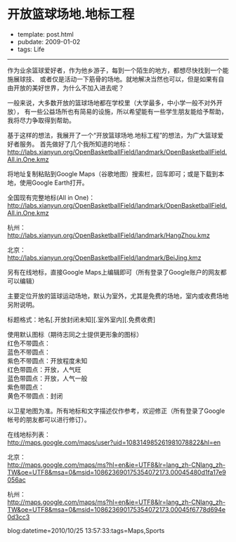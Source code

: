 
# 开放篮球场地.地标工程

- template: post.html
- pubdate: 2009-01-02
- tags: Life

----


作为业余篮球爱好者，作为他乡游子，每到一个陌生的地方，都想尽快找到一个能施展球技、
或者仅是活动一下筋骨的场地。就地解决当然也可以，但是如果有自由开放的美好世界，为什么不加入进去呢？

一般来说，大多数开放的篮球场地都在学校里（大学最多，中小学一般不对外开放），
有一些公益场所也有简易的设施，所以希望能有一些学生朋友能给予帮助，我将尽力争取得到帮助。



基于这样的想法，我展开了一个“开放篮球场地.地标工程”的想法，为广大篮球爱好者服务。
首先做好了几个我所知道的地标：http://labs.xianyun.org/OpenBasketballField/landmark/OpenBasketballField.All.in.One.kmz

将地址复制粘贴到Google Maps（谷歌地图）搜索栏，回车即可；或是下载到本地，使用Google Earth打开。


全国现有完整地标(All in One)：<br />
http://labs.xianyun.org/OpenBasketballField/landmark/OpenBasketballField.All.in.One.kmz

杭州：<br />
http://labs.xianyun.org/OpenBasketballField/landmark/HangZhou.kmz

北京：<br />
http://labs.xianyun.org/OpenBasketballField/landmark/BeiJing.kmz


另有在线地标，直接Google Maps上编辑即可（所有登录了Google账户的网友都可以编辑）

主要定位开放的篮球运动场地，默认为室外，尤其是免费的场地，室内或收费场地另附说明。

标题格式：地名[.开放封闭未知][.室外室内][.免费收费]

使用默认图标（期待志同之士提供更形象的图标）<br />
红色不带圆点：<br />
蓝色不带圆点：<br />
紫色不带圆点：开放程度未知<br />
红色带圆点：开放，人气旺<br />
蓝色带圆点：开放，人气一般<br />
紫色带圆点：<br />
黄色不带圆点：封闭

以卫星地图为准。所有地标和文字描述仅作参考，欢迎修正（所有登录了Google帐号的朋友都可以进行修订）。

在线地标列表：<br />
http://maps.google.com/maps/user?uid=108314985261981078822&hl=en

北京：<br />
http://maps.google.com/maps/ms?hl=en&ie=UTF8&lr=lang_zh-CNlang_zh-TW&oe=UTF8&msa=0&msid=108623690175354072173.00045480d1fa17e9056ac

杭州：<br />
http://maps.google.com/maps/ms?hl=en&ie=UTF8&lr=lang_zh-CNlang_zh-TW&oe=UTF8&msa=0&msid=108623690175354072173.00045f6778d694e0d3cc3


 blog:datetime=2010/10/25 13:57:33:tags=Maps,Sports
